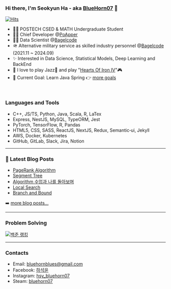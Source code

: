 ### Hi there, I'm Seokyun Ha - aka [BlueHorn07][website] 👋

[![Hits](https://hits.seeyoufarm.com/api/count/incr/badge.svg?url=https%3A%2F%2Fgithub.com%2FBlueHorn07%2FBlueHorn07&count_bg=%2379C83D&title_bg=%23555555&icon=&icon_color=%23E7E7E7&title=hits&edge_flat=false)](https://hits.seeyoufarm.com)

- 👨‍🎓 POSTECH CSED & MATH Undergraduate Student
- 👨‍💻 Chief Developer @[PoApper](https://poapper.club/)
- 👨‍🚀 Data Scientist @[Bagelcode](https://site.bagelcode.com/)
- 🪖 Alternative military service as skilled industry personnel @[Bagelcode](https://site.bagelcode.com/) (2021.11 ~ 2024.09)
- ✨ Interested in Data Science, Statistical Models, Deep Learning and BackEnd
- 💖 I love to play Jazz🎺 and play "[Hearts Of Iron IV](https://www.heartsofiron4.com/en)"🎮
- 🥅 Current Goal: Learn Java Spring 👉 [more goals](https://bluehorn07.github.io/2022/01/01/2022-goal.html)

<br />

### Languages and Tools

- C++, JS/TS, Python, Java, Scala, R, LaTex
- Express, NestJS, MySQL, TypeORM, Jest
- PyTorch, TensorFlow, R, Pandas
- HTML5, CSS, SASS, ReactJS, NextJS, Redux, Semantic‑ui, Jekyll
- AWS, Docker, Kubernetes
- GitHub, GitLab, Slack, Jira, Notion

---

### 📕 Latest Blog Posts

<!-- BLOG-POST-LIST:START -->
- [PageRank Algorithm](https://bluehorn07.github.io/computer_science/2022/08/10/page-rank.html)
- [Segment Tree](https://bluehorn07.github.io/computer_science/2022/07/17/segment-tree.html)
- [Algorithm 수업과 나를 돌아보며](https://bluehorn07.github.io/computer_science/2022/05/21/end-of-algorithm-lecture.html)
- [Local Search](https://bluehorn07.github.io/computer_science/2022/05/20/local-search.html)
- [Branch and Bound](https://bluehorn07.github.io/computer_science/2022/05/20/branch-and-bound.html)
<!-- BLOG-POST-LIST:END -->

➡️ [more blog posts...](https://bluehorn07.github.io/computer_science/)

---

### Problem Solving

[![백준 랭킹](http://mazassumnida.wtf/api/v2/generate_badge?boj=bluehorn07)](https://www.acmicpc.net/user/bluehorn07)

---

### Contacts

- Email: bluehornblues@gmail.com
- Facebook: [하석윤][facebook]
- Instagram: [hsy_bluehorn07][instagram]
- Steam: [bluehorn07][steam]

[website]: https://bluehorn07.dev/
[facebook]: https://www.facebook.com/profile.php?id=100005615439995
[instagram]: https://www.instagram.com/hsy_bluehorn07/
[steam]: https://steamcommunity.com/profiles/76561199080882137/

